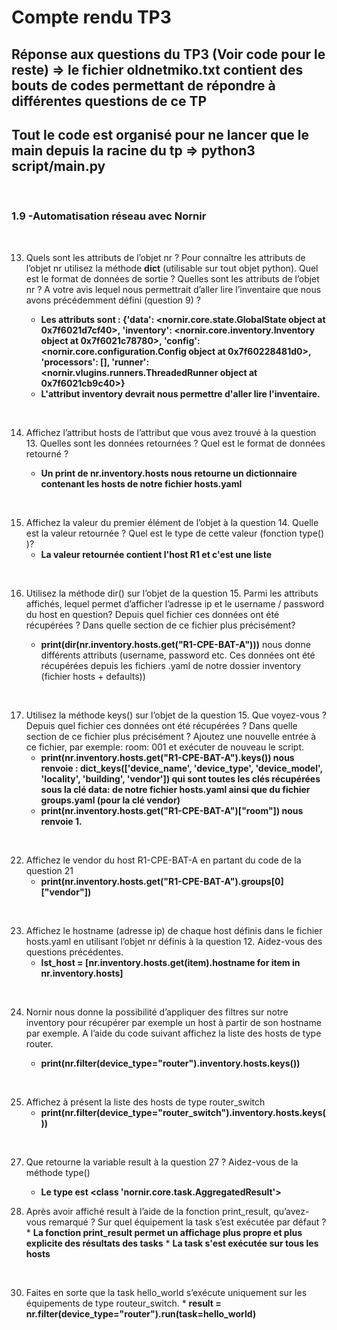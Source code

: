 # Compte rendu TP3

## Réponse aux questions du TP3 (Voir code pour le reste) => le fichier oldnetmiko.txt contient des bouts de codes permettant de répondre à différentes questions de ce TP
## Tout le code est organisé pour ne lancer que le main depuis la racine du tp => python3 script/main.py
<br/>

### 1.9 -Automatisation réseau avec Nornir

</br>

13. Quels sont les attributs de l’objet nr ? Pour connaître les attributs de
l’objet nr utilisez la méthode __dict__ (utilisable sur tout objet python).
Quel est le format de données de sortie ? Quelles sont les attributs de
l’objet nr ? A votre avis lequel nous permettrait d’aller lire l’inventaire
que nous avons précédemment défini (question 9) ?

    * **Les attributs sont : {'data': <nornir.core.state.GlobalState object at 0x7f6021d7cf40>, 'inventory': <nornir.core.inventory.Inventory object at 0x7f6021c78780>, 'config': <nornir.core.configuration.Config object at 0x7f60228481d0>, 'processors': [], 'runner': <nornir.vlugins.runners.ThreadedRunner object at 0x7f6021cb9c40>}**
    * **L'attribut inventory devrait nous permettre d'aller lire l'inventaire.**
  
</br>



14.  Affichez l’attribut hosts de l’attribut que vous avez trouvé à la
question 13. Quelles sont les données retournées ? Quel est le format
de données retourné ?

     * **Un print de nr.inventory.hosts nous retourne un dictionnaire contenant les hosts de notre fichier hosts.yaml**

</br>


15.  Affichez la valeur du premier élément de l’objet à la question 14.
Quelle est la valeur retournée ? Quel est le type de cette valeur
(fonction type() )?
     * **La valeur retournée contient l'host R1 et c'est une liste**

</br>

16. Utilisez la méthode dir() sur l’objet de la question 15. Parmi les
attributs affichés, lequel permet d’afficher l’adresse ip et le username /
password du host en question? Depuis quel fichier ces données ont été
récupérées ? Dans quelle section de ce fichier plus précisément?

    * **print(dir(nr.inventory.hosts.get("R1-CPE-BAT-A")))** nous donne différents attributs (username, password etc. Ces données ont été récupérées depuis les fichiers .yaml de notre dossier inventory (fichier hosts + defaults))

</br>

17. Utilisez la méthode keys() sur l’objet de la question 15. Que
voyez-vous ? Depuis quel fichier ces données ont été récupérées ?
Dans quelle section de ce fichier plus précisément ? Ajoutez une
nouvelle entrée à ce fichier, par exemple: room: 001 et exécuter de
nouveau le script.
    * **print(nr.inventory.hosts.get("R1-CPE-BAT-A").keys()) nous renvoie : dict_keys(['device_name', 'device_type', 'device_model', 'locality', 'building', 'vendor']) qui sont toutes les clés récupérées sous la clé data: de notre fichier hosts.yaml ainsi que du fichier groups.yaml (pour la clé vendor)**
    * **print(nr.inventory.hosts.get("R1-CPE-BAT-A")["room"]) nous renvoie 1.**

<br/>

22. Affichez le vendor du host R1-CPE-BAT-A en partant du code de la
question 21
    * **print(nr.inventory.hosts.get("R1-CPE-BAT-A").groups[0]["vendor"])**

</br>

23. Affichez le hostname (adresse ip) de chaque host définis dans le
fichier hosts.yaml en utilisant l’objet nr définis à la question 12.
Aidez-vous des questions précédentes.
    * **lst_host = [nr.inventory.hosts.get(item).hostname for item in nr.inventory.hosts]**

</br>

24.   Nornir nous donne la possibilité d’appliquer des filtres sur notre
inventory pour récupérer par exemple un host à partir de son hostname
par exemple. A l’aide du code suivant affichez la liste des hosts de type
router.

      * **print(nr.filter(device_type="router").inventory.hosts.keys())**

<br/>

25. Affichez à présent la liste des hosts de type router_switch
    * **print(nr.filter(device_type="router_switch").inventory.hosts.keys())**

<br/>

27.  Que retourne la variable result à la question 27 ? Aidez-vous de la
méthode type()
     * **Le type est <class 'nornir.core.task.AggregatedResult'>**


29.  Après avoir affiché result à l’aide de la fonction print_result,
qu’avez-vous remarqué ? Sur quel équipement la task s’est exécutée
par défaut ?
    * **La fonction print_result permet un affichage plus propre et plus explicite des résultats des tasks** 
    * **La task s'est exécutée sur tous les hosts**

<br/>

30.  Faites en sorte que la task hello_world s’exécute uniquement sur les
équipements de type routeur_switch.
    * **result = nr.filter(device_type="router").run(task=hello_world)**